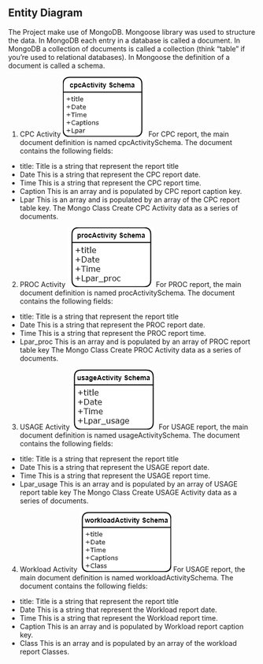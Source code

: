 ## Entity Diagram
  The Project make use of MongoDB. Mongoose library was used to structure the data. In MongoDB each entry in a database is called a document. In MongoDB a collection of documents is called a collection (think “table” if you’re used to relational databases). In Mongoose the definition of a document is called a schema.
  1. CPC Activity
  ![](/Documentation/Images/cpcschema.png)
  For CPC report, the main document definition is named cpcActivitySchema. The document contains the following fields:
  - title:
    Title is a string that represent the report title
  - Date
    This is a string that represent the CPC report date.
  - Time
    This is a string that represent the CPC report time.
  - Caption
    This is an array and is populated by CPC report caption key.
  - Lpar
    This is an array and is populated by an array of the CPC report table key.
  The Mongo Class Create CPC Activity data as a series of documents.
  2. PROC Activity
  ![](/Documentation/Images/procschema.png)
  For PROC report, the main document definition is named procActivitySchema. The document contains the following fields:
  - title:
    Title is a string that represent the report title
  - Date
    This is a string that represent the PROC report date.
  - Time
    This is a string that represent the PROC report time.
  - Lpar_proc
    This is an array and is populated by an array of PROC report table key
  The Mongo Class Create PROC Activity data as a series of documents.
  3. USAGE Activity
  ![](/Documentation/Images/usageschema.png)
  For USAGE report, the main document definition is named usageActivitySchema. The document contains the following fields:
  - title:
    Title is a string that represent the report title
  - Date
    This is a string that represent the USAGE report date.
  - Time
    This is a string that represent the USAGE report time.
  - Lpar_usage
    This is an array and is populated by an array of USAGE report table key
  The Mongo Class Create USAGE Activity data as a series of documents.
  4. Workload Activity
  ![](/Documentation/Images/workloadschema.png)
  For USAGE report, the main document definition is named workloadActivitySchema. The document contains the following fields:
  - title:
    Title is a string that represent the report title
  - Date
    This is a string that represent the Workload report date.
  - Time
    This is a string that represent the Workload report time.
  - Caption
    This is an array and is populated by Workload report caption key.
  - Class
    This is an array and is populated by an array of the workload report Classes.